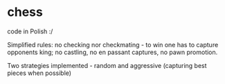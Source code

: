 # chess
code in Polish :/

Simplified rules: no checking nor checkmating - to win one has to capture opponents king; no castling, no en passant captures, no pawn promotion. 

Two strategies implemented - random and aggressive (capturing best pieces when possible)

